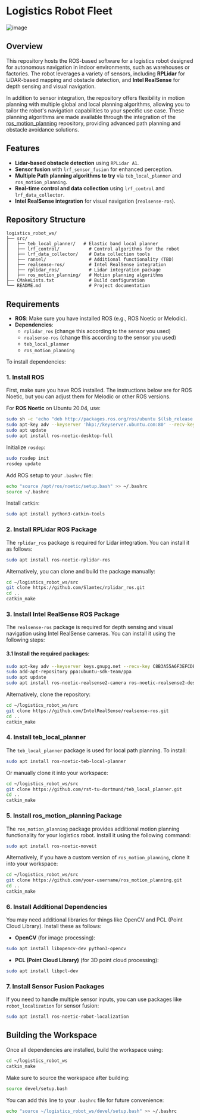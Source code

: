 # Logistics Robot Fleet

![image](https://github.com/user-attachments/assets/53bc3ca7-ded4-4cff-9a44-69e6e6c7b088)

## Overview

This repository hosts the ROS-based software for a logistics robot designed for autonomous navigation in indoor environments, such as warehouses or factories. The robot leverages a variety of sensors, including **RPLidar** for LiDAR-based mapping and obstacle detection, and **Intel RealSense** for depth sensing and visual navigation. 

In addition to sensor integration, the repository offers flexibility in motion planning with multiple global and local planning algorithms, allowing you to tailor the robot's navigation capabilities to your specific use case. These planning algorithms are made available through the integration of the [ros_motion_planning](https://github.com/ai-winter/ros_motion_planning) repository, providing advanced path planning and obstacle avoidance solutions.

## Features
- **Lidar-based obstacle detection** using `RPLidar A1`.
- **Sensor fusion** with `lrf_sensor_fusion` for enhanced perception.
- **Multiple Path planning algorithms to try** via `teb_local_planner` and `ros_motion_planning`.
- **Real-time control and data collection** using `lrf_control` and `lrf_data_collector`.
- **Intel RealSense integration** for visual navigation (`realsense-ros`).

## Repository Structure
```plaintext
logistics_robot_ws/
├── src/
│   ├── teb_local_planner/   # Elastic band local planner
│   ├── lrf_control/           # Control algorithms for the robot
│   ├── lrf_data_collector/    # Data collection tools
│   ├── ransel/                # Additional functionality (TBD)
│   ├── realsense-ros/         # Intel RealSense integration
│   ├── rplidar_ros/           # Lidar integration package
│   ├── ros_motion_planning/   # Motion planning algorithms
├── CMakeLists.txt             # Build configuration
└── README.md                  # Project documentation
```

## Requirements
- **ROS**: Make sure you have installed ROS (e.g., ROS Noetic or Melodic).
- **Dependencies**: 
  - `rplidar_ros` (change this according to the sensor you used) 
  - `realsense-ros` (change this according to the sensor you used)
  - `teb_local_planner`
  - `ros_motion_planning`

To install dependencies:

### 1. **Install ROS**

First, make sure you have ROS installed. The instructions below are for ROS Noetic, but you can adjust them for Melodic or other ROS versions.

For **ROS Noetic** on Ubuntu 20.04, use:

```bash
sudo sh -c 'echo "deb http://packages.ros.org/ros/ubuntu $(lsb_release -sc) main" > /etc/apt/sources.list.d/ros-latest.list'
sudo apt-key adv --keyserver 'hkp://keyserver.ubuntu.com:80' --recv-key C1CF6E31E6BADE8868B172B4F42ED6FBAB17C654
sudo apt update
sudo apt install ros-noetic-desktop-full
```

Initialize `rosdep`:

```bash
sudo rosdep init
rosdep update
```

Add ROS setup to your `.bashrc` file:

```bash
echo "source /opt/ros/noetic/setup.bash" >> ~/.bashrc
source ~/.bashrc
```

Install `catkin`:

```bash
sudo apt install python3-catkin-tools
```

### 2. **Install RPLidar ROS Package**

The `rplidar_ros` package is required for Lidar integration. You can install it as follows:

```bash
sudo apt install ros-noetic-rplidar-ros
```

Alternatively, you can clone and build the package manually:

```bash
cd ~/logistics_robot_ws/src
git clone https://github.com/Slamtec/rplidar_ros.git
cd ..
catkin_make
```

### 3. **Install Intel RealSense ROS Package**

The `realsense-ros` package is required for depth sensing and visual navigation using Intel RealSense cameras. You can install it using the following steps:

#### 3.1 Install the required packages:

```bash
sudo apt-key adv --keyserver keys.gnupg.net --recv-key C8B3A55A6F3EFCDE
sudo add-apt-repository ppa:ubuntu-sdk-team/ppa
sudo apt update
sudo apt install ros-noetic-realsense2-camera ros-noetic-realsense2-description
```

Alternatively, clone the repository:

```bash
cd ~/logistics_robot_ws/src
git clone https://github.com/IntelRealSense/realsense-ros.git
cd ..
catkin_make
```

### 4. **Install teb_local_planner**

The `teb_local_planner` package is used for local path planning. To install:

```bash
sudo apt install ros-noetic-teb-local-planner
```

Or manually clone it into your workspace:

```bash
cd ~/logistics_robot_ws/src
git clone https://github.com/rst-tu-dortmund/teb_local_planner.git
cd ..
catkin_make
```

### 5. **Install ros_motion_planning Package**

The `ros_motion_planning` package provides additional motion planning functionality for your logistics robot. Install it using the following command:

```bash
sudo apt install ros-noetic-moveit
```

Alternatively, if you have a custom version of `ros_motion_planning`, clone it into your workspace:

```bash
cd ~/logistics_robot_ws/src
git clone https://github.com/your-username/ros_motion_planning.git
cd ..
catkin_make
```

### 6. **Install Additional Dependencies**

You may need additional libraries for things like OpenCV and PCL (Point Cloud Library). Install these as follows:

- **OpenCV** (for image processing):

```bash
sudo apt install libopencv-dev python3-opencv
```

- **PCL (Point Cloud Library)** (for 3D point cloud processing):

```bash
sudo apt install libpcl-dev
```

### 7. **Install Sensor Fusion Packages**

If you need to handle multiple sensor inputs, you can use packages like `robot_localization` for sensor fusion:

```bash
sudo apt install ros-noetic-robot-localization
```

## Building the Workspace

Once all dependencies are installed, build the workspace using:

```bash
cd ~/logistics_robot_ws
catkin_make
```

Make sure to source the workspace after building:

```bash
source devel/setup.bash
```

You can add this line to your `.bashrc` file for future convenience:

```bash
echo "source ~/logistics_robot_ws/devel/setup.bash" >> ~/.bashrc
```
```
